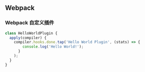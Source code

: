 ## Webpack

### Webpack 自定义插件

```js
class HelloWorldPlugin {
  apply(compiler) {
    compiler.hooks.done.tap('Hello World Plugin', (stats) => {
        console.log('Hello World!');
      }
    );
  }
}
```